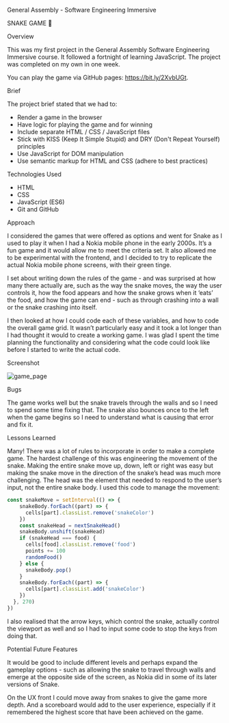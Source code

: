 General Assembly - Software Engineering Immersive

SNAKE GAME 🐍 


Overview

This was my first project in the General Assembly Software Engineering Immersive course. It followed a fortnight of learning JavaScript. The project was completed on my own in one week.

You can play the game via GitHub pages: https://bit.ly/2XvbUGt.


Brief

The project brief stated that we had to:
* Render a game in the browser
* Have logic for playing the game and for winning
* Include separate HTML / CSS / JavaScript files
* Stick with KISS (Keep It Simple Stupid) and DRY (Don't Repeat Yourself) principles
* Use JavaScript for DOM manipulation
* Use semantic markup for HTML and CSS (adhere to best practices)


Technologies Used

* HTML
* CSS
* JavaScript (ES6)
* Git and GitHub


Approach

I considered the games that were offered as options and went for Snake as I used to play it when I had a Nokia mobile phone in the early 2000s. It’s a fun game and it would allow me to meet the criteria set. It also allowed me to be experimental with the frontend, and I decided to try to replicate the actual Nokia mobile phone screens, with their green tinge.

I set about writing down the rules of the game - and was surprised at how many there actually are, such as the way the snake moves, the way the user controls it, how the food appears and how the snake grows when it ‘eats’ the food, and how the game can end - such as through crashing into a wall or the snake crashing into itself. 

I then looked at how I could code each of these variables, and how to code the overall game grid. It wasn’t particularly easy and it took a lot longer than I had thought it would to create a working game. I was glad I spent the time planning the functionality and considering what the code could look like before I started to write the actual code. 

Screenshot

![game_page](https://i.imgur.com/HrvAgKh.png)

Bugs

The game works well but the snake travels through the walls and so I need to spend some time fixing that. The snake also bounces once to the left when the game begins so I need to understand what is causing that error and fix it.


Lessons Learned

Many! There was a lot of rules to incorporate in order to make a complete game. The hardest challenge of this was engineering the movement of the snake. Making the entire snake move up, down, left or right was easy but making the snake move in the direction of the snake’s head was much more challenging. The head was the element that needed to respond to the user’s input, not the entire snake body. I used this code to manage the movement:

```js
const snakeMove = setInterval(() => {			
    snakeBody.forEach((part) => {				
      cells[part].classList.remove('snakeColor')	
    })									
    const snakeHead = nextSnakeHead()			
    snakeBody.unshift(snakeHead)				
    if (snakeHead === food) {					
      cells[food].classList.remove('food')		
      points += 100							
      randomFood()							
    } else {								
      snakeBody.pop()						
    }									
    snakeBody.forEach((part) => {				
      cells[part].classList.add('snakeColor')	
    })									
  }, 270)									
})										
```

I also realised that the arrow keys, which control the snake, actually control the viewport as well and so I had to input some code to stop the keys from doing that.


Potential Future Features

It would be good to include different levels and perhaps expand the gameplay options - such as allowing the snake to travel through walls and emerge at the opposite side of the screen, as Nokia did in some of its later versions of Snake. 

On the UX front I could move away from snakes to give the game more depth. And a scoreboard would add to the user experience, especially if it remembered the highest score that have been achieved on the game.




